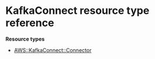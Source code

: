# KafkaConnect resource type reference<a name="AWS_KafkaConnect"></a>

**Resource types**

- [AWS::KafkaConnect::Connector](aws-resource-kafkaconnect-connector.md)
